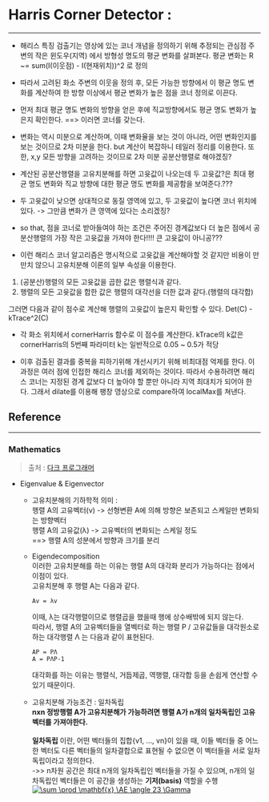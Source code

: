 # Harris Corner Detector :
***
 - 해리스 특징 검출기는 영상에 있는 코너 개념을 정의하기 위해 추정되는 관심점 주변의 작은 윈도우(지역) 에서 방형성 명도의 평균 변화를 살펴본다. 평균 변화는 R ~= sum(I(이웃점) - I(현재위치))^2 로 정의

- 따라서 고려된 화소 주변의 이웃을 정의 후, 모든 가능한 방향에서 이 평균 명도 변화를 계산하여 한 방향 이상에서 평균 변화가 높은 점을 코너 정의로 이끈다.

- 먼저 최대 평균 명도 변화의 방향을 얻은 후에 직교방향에서도 평균 명도 변화가 높은지 확인한다. ==> 이러면 코너를 갖는다.

- 변화는 역시 미분으로 계산하며, 이때 변화율을 보는 것이 아니라, 어떤 변화인지를 보는 것이므로 2차 미분을 한다.
but 계산이 복잡하니 테일러 정리를 이용한다. 또한, x,y 모든 방향을 고려하는 것이므로 2차 미분 공분산행렬로 해야겠징?

- 계산된 공분산행렬을 고유치분해를 하면 고윳값이 나오는데 두 고윳값?은 최대 평균 명도 변화와 직교 방향에 대한 평균 명도 변화를 제공함을 보여준다.???

- 두 고윳값이 낮으면 상대적으로 동질 영역에 있고, 두 고윳값이 높다면 코너 위치에 있다. -> 그만큼 변화가 큰 영역에 있다는 소리겠징?

- so that, 점을 코너로 받아들여야 하는 조건은 주어진 경계값보다 더 높은 점에서 공분산행렬의 가장 작은 고윳값을 가져야 한다!!!! 큰 고윳값이 아니공???

- 이런 해리스 코너 알고리즘은 명시적으로 고윳값을 계산해야할 것 같지만 비용이 만만치 않으니 고유치분해 이론의 일부 속성을 이용한다.
1. (공분산)행렬의 모든 고윳값을 곱한 값은 행렬식과 같다.
2. 행렬의 모든 고윳값을 합한 값은 행렬의 대각선을 더한 값과 같다.(행렬의 대각합)

그러면 다음과 같이 점수로 계산해 행렬의 고윳값이 높은지 확인할 수 있다. Det(C) - kTrace^2(C)

- 각 화소 위치에서 cornerHarris 함수로 이 점수를 계산한다. kTrace의 k값은 cornerHarris의 5번째 파라미터 k는 일반적으로 0.05 ~ 0.5가 적당

- 이후 검출된 결과를 중복을 피하기위해 개선시키기 위해 비최대점 억제를 한다. 이 과정은 여러 점에 인접한 해리스 코너를 제외하는 것이다.
따라서 수용하려면 해리스 코너는 지정된 경계 값보다 더 높아야 할 뿐만 아니라 지역 최대치가 되어야 한다. 그래서 dilate를 이용해 팽창 영상으로 compare하여 localMax를 쳐낸다.

## Reference
***
### Mathematics
> 출처 : [다크 프로그래머](http://darkpgmr.tistory.com/105)

- Eigenvalue & Eigenvector

  - 고유치분해의 기하학적 의미 :</br>
    행렬 A의 고유벡터(v) -> 선형변환 A에 의해 방향은 보존되고 스케일만 변화되는 방향벡터</br>
    행렬 A의 고유값(λ) -> 고유벡터의 변화되는 스케일 정도</br>
    ==> 행렬 A의 성분에서 방향과 크기를 분리

  - Eigendecomposition</br>
    이러한 고유치분해를 하는 이유는 행렬 A의 대각화 분리가 가능하다는 점에서 이점이 있다.</br>
    고유치분해 후 행렬 A는 다음과 같다.</br>
    ```
    Av = λv
    ```
    이때, λ는 대각행렬이므로 행렬곱을 했을때 행에 상수배밖에 되지 않는다.</br>
    따라서, 행렬 A의 고유벡터들을 열벡터로 하는 행렬 P / 고유값들을 대각원소로 하는 대각행렬 Λ 는 다음과 같이 표현된다.
    ```
    AP = PΛ
    A = PΛP-1
    ```
    대각화를 하는 이유는 행렬식, 거듭제곱, 역행렬, 대각합 등을 손쉽게 연산할 수 있기 때문이다.

  - 고유치분해 가능조건 : 일차독립</br>
    **nxn 정방행렬 A가 고유치분해가 가능하려면 행렬 A가 n개의 일차독립인 고유벡터를 가져야한다.**</br>
    </br>
    **일차독립** 이란, 어떤 벡터들의 집합{v1, ..., vn}이 있을 때, 이들 벡터들 중 어느 한 벡터도 다른 벡터들의
    일차결합으로 표현될 수 없으면 이 벡터들을 서로 일차독립이라고 정의한다.</br>
    ->> n차원 공간은 최대 n개의 일차독립인 벡터들을 가질 수 있으며, n개의 일차독립인 벡터들은 이 공간을
    생성하는 **기저(basis)** 역할을 수행
<a href="https://www.codecogs.com/eqnedit.php?latex=\sum&space;\prod&space;\mathbf{x}&space;\AE&space;\angle&space;23&space;\Gamma" target="_blank"><img src="https://latex.codecogs.com/gif.latex?\sum&space;\prod&space;\mathbf{x}&space;\AE&space;\angle&space;23&space;\Gamma" title="\sum \prod \mathbf{x} \AE \angle 23 \Gamma" /></a>
